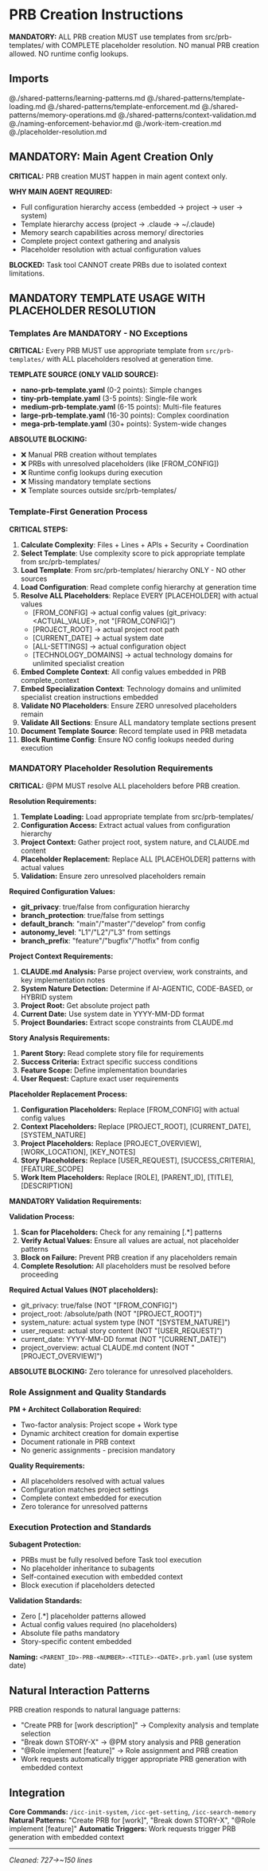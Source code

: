 # PRB Creation Instructions

**MANDATORY:** ALL PRB creation MUST use templates from src/prb-templates/ with COMPLETE placeholder resolution. NO manual PRB creation allowed. NO runtime config lookups.

## Imports
@./shared-patterns/learning-patterns.md
@./shared-patterns/template-loading.md
@./shared-patterns/template-enforcement.md
@./shared-patterns/memory-operations.md
@./shared-patterns/context-validation.md
@./naming-enforcement-behavior.md
@./work-item-creation.md
@./placeholder-resolution.md

## MANDATORY: Main Agent Creation Only

**CRITICAL:** PRB creation MUST happen in main agent context only.

**WHY MAIN AGENT REQUIRED:**
- Full configuration hierarchy access (embedded → project → user → system)
- Template hierarchy access (project → .claude → ~/.claude)
- Memory search capabilities across memory/ directories
- Complete project context gathering and analysis
- Placeholder resolution with actual configuration values

**BLOCKED:** Task tool CANNOT create PRBs due to isolated context limitations.

## MANDATORY TEMPLATE USAGE WITH PLACEHOLDER RESOLUTION

### Templates Are MANDATORY - NO Exceptions
**CRITICAL:** Every PRB MUST use appropriate template from `src/prb-templates/` with ALL placeholders resolved at generation time.

**TEMPLATE SOURCE (ONLY VALID SOURCE):**
- **nano-prb-template.yaml** (0-2 points): Simple changes
- **tiny-prb-template.yaml** (3-5 points): Single-file work  
- **medium-prb-template.yaml** (6-15 points): Multi-file features
- **large-prb-template.yaml** (16-30 points): Complex coordination
- **mega-prb-template.yaml** (30+ points): System-wide changes

**ABSOLUTE BLOCKING:**
- ❌ Manual PRB creation without templates
- ❌ PRBs with unresolved placeholders (like [FROM_CONFIG])
- ❌ Runtime config lookups during execution
- ❌ Missing mandatory template sections
- ❌ Template sources outside src/prb-templates/

### Template-First Generation Process
**CRITICAL STEPS:**
1. **Calculate Complexity**: Files + Lines + APIs + Security + Coordination
2. **Select Template**: Use complexity score to pick appropriate template from src/prb-templates/
3. **Load Template**: From src/prb-templates/ hierarchy ONLY - NO other sources
4. **Load Configuration**: Read complete config hierarchy at generation time
5. **Resolve ALL Placeholders**: Replace EVERY [PLACEHOLDER] with actual values
   - [FROM_CONFIG] → actual config values (git_privacy: <ACTUAL_VALUE>, not "[FROM_CONFIG]")
   - [PROJECT_ROOT] → actual project root path
   - [CURRENT_DATE] → actual system date
   - [ALL-SETTINGS] → actual configuration object
   - [TECHNOLOGY_DOMAINS] → actual technology domains for unlimited specialist creation
6. **Embed Complete Context**: All config values embedded in PRB complete_context
7. **Embed Specialization Context**: Technology domains and unlimited specialist creation instructions embedded
8. **Validate NO Placeholders**: Ensure ZERO unresolved placeholders remain
9. **Validate All Sections**: Ensure ALL mandatory template sections present
10. **Document Template Source**: Record template used in PRB metadata
11. **Block Runtime Config**: Ensure NO config lookups needed during execution

### MANDATORY Placeholder Resolution Requirements

**CRITICAL:** @PM MUST resolve ALL placeholders before PRB creation.

**Resolution Requirements:**
1. **Template Loading:** Load appropriate template from src/prb-templates/
2. **Configuration Access:** Extract actual values from configuration hierarchy
3. **Project Context:** Gather project root, system nature, and CLAUDE.md content
4. **Placeholder Replacement:** Replace ALL [PLACEHOLDER] patterns with actual values
5. **Validation:** Ensure zero unresolved placeholders remain

**Required Configuration Values:**
- **git_privacy**: true/false from configuration hierarchy
- **branch_protection**: true/false from settings
- **default_branch**: "main"/"master"/"develop" from config
- **autonomy_level**: "L1"/"L2"/"L3" from settings
- **branch_prefix**: "feature"/"bugfix"/"hotfix" from config

**Project Context Requirements:**
1. **CLAUDE.md Analysis:** Parse project overview, work constraints, and key implementation notes
2. **System Nature Detection:** Determine if AI-AGENTIC, CODE-BASED, or HYBRID system
3. **Project Root:** Get absolute project path
4. **Current Date:** Use system date in YYYY-MM-DD format
5. **Project Boundaries:** Extract scope constraints from CLAUDE.md

**Story Analysis Requirements:**
1. **Parent Story:** Read complete story file for requirements
2. **Success Criteria:** Extract specific success conditions
3. **Feature Scope:** Define implementation boundaries
4. **User Request:** Capture exact user requirements

**Placeholder Replacement Process:**
1. **Configuration Placeholders:** Replace [FROM_CONFIG] with actual config values
2. **Context Placeholders:** Replace [PROJECT_ROOT], [CURRENT_DATE], [SYSTEM_NATURE]
3. **Project Placeholders:** Replace [PROJECT_OVERVIEW], [WORK_LOCATION], [KEY_NOTES]
4. **Story Placeholders:** Replace [USER_REQUEST], [SUCCESS_CRITERIA], [FEATURE_SCOPE]
5. **Work Item Placeholders:** Replace [ROLE], [PARENT_ID], [TITLE], [DESCRIPTION]

**MANDATORY Validation Requirements:**

**Validation Process:**
1. **Scan for Placeholders:** Check for any remaining [.*] patterns
2. **Verify Actual Values:** Ensure all values are actual, not placeholder patterns
3. **Block on Failure:** Prevent PRB creation if any placeholders remain
4. **Complete Resolution:** All placeholders must be resolved before proceeding

**Required Actual Values (NOT placeholders):**
- git_privacy: true/false (NOT "[FROM_CONFIG]")
- project_root: /absolute/path (NOT "[PROJECT_ROOT]")
- system_nature: actual system type (NOT "[SYSTEM_NATURE]")
- user_request: actual story content (NOT "[USER_REQUEST]")
- current_date: YYYY-MM-DD format (NOT "[CURRENT_DATE]")
- project_overview: actual CLAUDE.md content (NOT "[PROJECT_OVERVIEW]")

**ABSOLUTE BLOCKING:** Zero tolerance for unresolved placeholders.

### Role Assignment and Quality Standards

**PM + Architect Collaboration Required:**
- Two-factor analysis: Project scope + Work type
- Dynamic architect creation for domain expertise
- Document rationale in PRB context
- No generic assignments - precision mandatory

**Quality Requirements:**
- All placeholders resolved with actual values
- Configuration matches project settings
- Complete context embedded for execution
- Zero tolerance for unresolved patterns

### Execution Protection and Standards

**Subagent Protection:**
- PRBs must be fully resolved before Task tool execution
- No placeholder inheritance to subagents
- Self-contained execution with embedded context
- Block execution if placeholders detected

**Validation Standards:**
- Zero [.*] placeholder patterns allowed
- Actual config values required (no placeholders)
- Absolute file paths mandatory
- Story-specific content embedded

**Naming:** `<PARENT_ID>-PRB-<NUMBER>-<TITLE>-<DATE>.prb.yaml` (use system date)

## Natural Interaction Patterns
PRB creation responds to natural language patterns:
- "Create PRB for [work description]" → Complexity analysis and template selection
- "Break down STORY-X" → @PM story analysis and PRB generation 
- "@Role implement [feature]" → Role assignment and PRB creation
- Work requests automatically trigger appropriate PRB generation with embedded context

## Integration

**Core Commands:** `/icc-init-system`, `/icc-get-setting`, `/icc-search-memory`
**Natural Patterns:** "Create PRB for [work]", "Break down STORY-X", "@Role implement [feature]"
**Automatic Triggers:** Work requests trigger PRB generation with embedded context

---
*Cleaned: 727→~150 lines*